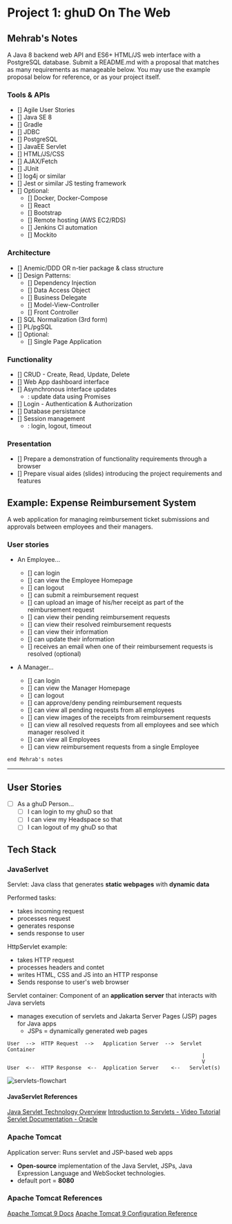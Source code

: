 # Project 1: ghuD On The Web

## Mehrab's Notes
A Java 8 backend web API and ES6+ HTML/JS web interface with a PostgreSQL database. Submit a README.md with a proposal that matches as many requirements as manageable below. You may use the example proposal below for reference, or as your project itself.

### Tools & APIs
- [] Agile User Stories
- [] Java SE 8
- [] Gradle
- [] JDBC
- [] PostgreSQL
- [] JavaEE Servlet
- [] HTML/JS/CSS
- [] AJAX/Fetch
- [] JUnit
- [] log4j or similar
- [] Jest or similar JS testing framework
- [] Optional:
    - [] Docker, Docker-Compose
    - [] React
    - [] Bootstrap
    - [] Remote hosting (AWS EC2/RDS)
    - [] Jenkins CI automation
    - [] Mockito

### Architecture
- [] Anemic/DDD OR n-tier package & class structure
- [] Design Patterns:
    - [] Dependency Injection
    - [] Data Access Object
    - [] Business Delegate
    - [] Model-View-Controller
    - [] Front Controller
- [] SQL Normalization (3rd form)
- [] PL/pgSQL
- [] Optional:
    - [] Single Page Application

### Functionality
- [] CRUD - Create, Read, Update, Delete
- [] Web App dashboard interface
- [] Asynchronous interface updates
  - : update data using Promises
- [] Login - Authentication & Authorization
- [] Database persistance
- [] Session management
  - : login, logout, timeout

### Presentation
- [] Prepare a demonstration of functionality requirements through a browser
- [] Prepare visual aides (slides) introducing the project requirements and features

## Example: Expense Reimbursement System
A web application for managing reimbursement ticket submissions and approvals between employees and their managers.

### User stories
- An Employee...
    - [] can login
    - [] can view the Employee Homepage
    - [] can logout
    - [] can submit a reimbursement request
    - [] can upload an image of his/her receipt as part of the reimbursement request
    - [] can view their pending reimbursement requests
    - [] can view their resolved reimbursement requests
    - [] can view their information
    - [] can update their information
    - [] receives an email when one of their reimbursement requests is resolved (optional)

- A Manager...
    - [] can login
    - [] can view the Manager Homepage
    - [] can logout
    - [] can approve/deny pending reimbursement requests
    - [] can view all pending requests from all employees
    - [] can view images of the receipts from reimbursement requests
    - [] can view all resolved requests from all employees and see which manager resolved it
    - [] can view all Employees
    - [] can view reimbursement requests from a single Employee

`end Mehrab's notes`
* * *

## User Stories

- [ ] As a ghuD Person...
  - [ ] I can login to my ghuD so that 
  - [ ] I can view my Headspace so that
  - [ ] I can logout of my ghuD so that

## Tech Stack

### JavaSerlvet

Servlet:
Java class that generates **static webpages** with **dynamic data**

Performed tasks:
- takes incoming request
- processes request
- generates response
- sends response to user

HttpServlet example:
- takes HTTP request
- processes headers and contet
- writes HTML, CSS and JS into an HTTP response
- Sends response to user's web browser

Servlet container:
Component of an **application server** that interacts with Java servlets
- manages execution of servlets and Jakarta Server Pages (JSP) pages for Java apps
  - JSPs = dynamically generated web pages

```text
User  -->  HTTP Request  -->   Application Server  -->  Servlet Container  
                                                               |
                                                               V   
User  <--  HTTP Response  <--  Application Server    <--   Servlet(s)  
```
![servlets-flowchart](servlets-flowchart.jpg)

#### JavaServlet References
[Java Servlet Technology Overview](https://www.oracle.com/java/technologies/servlet-technology.html)
[Introduction to Servlets - Video Tutorial](https://www.edureka.co/blog/java-servlets)
[Servlet Documentation - Oracle](https://javaee.github.io/servlet-spec/downloads/servlet-3.1/Final/servlet-3_1-final.pdf)

### Apache Tomcat

Application server:
Runs servlet and JSP-based web apps
- **Open-source** implementation of the Java Servlet, JSPs, Java Expression Language and WebSocket technologies.
- default port = **8080**

### Apache Tomcat References
[Apache Tomcat 9 Docs](https://tomcat.apache.org/tomcat-9.0-doc/)
[Apache Tomcat 9 Configuration Reference](https://tomcat.apache.org/tomcat-9.0-doc/config/index.html)